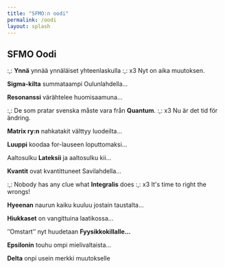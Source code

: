 ```yaml
---
title: "SFMO:n oodi"
permalink: /oodi
layout: splash
---
```


## SFMO Oodi

:,: **Ynnä** ynnää ynnäläiset yhteenlaskulla :,: x3
Nyt on aika muutoksen.

**Sigma-kilta** summataampi Oulunlahdella…

**Resonanssi** värähtelee huomisaamuna…

:,: De som pratar svenska måste vara från **Quantum**. :,: x3
Nu är det tid för ändring.

**Matrix ry:n** nahkatakit välttyy luodeilta…

**Luuppi** koodaa for-lauseen loputtomaksi…

Aaltosulku **Lateksii** ja aaltosulku kii…

**Kvantit** ovat kvantittuneet Savilahdella…

:,: Nobody has any clue what **Integralis** does :,: x3
It's time to right the wrongs!

**Hyeenan** naurun kaiku kuuluu jostain taustalta…

**Hiukkaset** on vangittuina laatikossa…

’’Omstart’’ nyt huudetaan **Fyysikkokillalle…**

**Epsilonin** touhu ompi mielivaltaista…

**Delta** onpi usein merkki muutokselle
